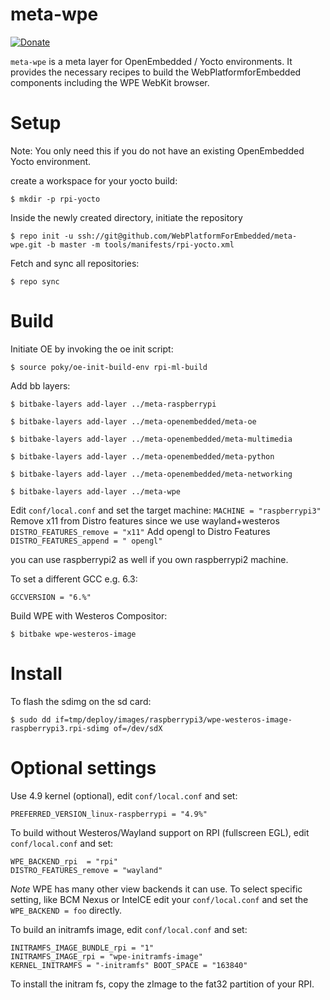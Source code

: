 
# **meta-wpe**

[![Donate](https://img.shields.io/badge/Donate-PayPal-green.svg)](https://www.paypal.com/cgi-bin/webscr?cmd=_s-xclick&hosted_button_id=55UJZHTXW8VTE)

`meta-wpe` is a meta layer for OpenEmbedded / Yocto environments. It provides the necessary recipes to build the WebPlatformforEmbedded components including the WPE WebKit browser.

# Setup
Note: You only need this if you do not have an existing OpenEmbedded Yocto environment.

create a workspace for your yocto build:

`$ mkdir -p rpi-yocto`

Inside the newly created directory, initiate the repository

`$ repo init -u ssh://git@github.com/WebPlatformForEmbedded/meta-wpe.git -b master -m tools/manifests/rpi-yocto.xml`

Fetch and sync all repositories:

`$ repo sync`

# Build
Initiate OE by invoking the oe init script:

`$ source poky/oe-init-build-env rpi-ml-build`

Add bb layers:

```
$ bitbake-layers add-layer ../meta-raspberrypi

$ bitbake-layers add-layer ../meta-openembedded/meta-oe

$ bitbake-layers add-layer ../meta-openembedded/meta-multimedia

$ bitbake-layers add-layer ../meta-openembedded/meta-python

$ bitbake-layers add-layer ../meta-openembedded/meta-networking

$ bitbake-layers add-layer ../meta-wpe
```


Edit `conf/local.conf` and set the target machine:
`MACHINE = "raspberrypi3"`
Remove x11 from Distro features since we use wayland+westeros
`DISTRO_FEATURES_remove = "x11"`
Add opengl to Distro Features
`DISTRO_FEATURES_append = " opengl"`

you can use raspberrypi2 as well if you own raspberrypi2 machine.

To set a different GCC e.g. 6.3:

`GCCVERSION = "6.%"`

Build WPE with Westeros Compositor:

`$ bitbake wpe-westeros-image`

# Install

To flash the sdimg on the sd card:

`$ sudo dd if=tmp/deploy/images/raspberrypi3/wpe-westeros-image-raspberrypi3.rpi-sdimg of=/dev/sdX`



# Optional settings

Use 4.9 kernel (optional), edit `conf/local.conf` and set:

`PREFERRED_VERSION_linux-raspberrypi = "4.9%"`

To build without Westeros/Wayland support on RPI (fullscreen EGL), edit `conf/local.conf` and set:
```
WPE_BACKEND_rpi  = "rpi"
DISTRO_FEATURES_remove = "wayland"
```

*Note* WPE has many other view backends it can use. To select specific setting, like BCM Nexus or IntelCE edit your `conf/local.conf` and set the `WPE_BACKEND = foo` directly.


To build an initramfs image, edit `conf/local.conf` and set:

```
INITRAMFS_IMAGE_BUNDLE_rpi = "1"
INITRAMFS_IMAGE_rpi = "wpe-initramfs-image"
KERNEL_INITRAMFS = "-initramfs" BOOT_SPACE = "163840"
```

To install the initram fs, copy the zImage to the fat32 partition of your RPI.
